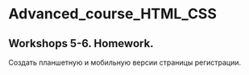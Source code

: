 # Advanced_course_HTML_CSS

## Workshops 5-6. Homework. 

Создать планшетную и мобильную версии страницы регистрации.